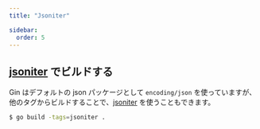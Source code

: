 ```yaml
---
title: "Jsoniter"

sidebar:
  order: 5
---
```


## [jsoniter](https://github.com/json-iterator/go) でビルドする

Gin はデフォルトの json パッケージとして `encoding/json` を使っていますが、他のタグからビルドすることで、[jsoniter](https://github.com/json-iterator/go) を使うこともできます。

```sh
$ go build -tags=jsoniter .
```
